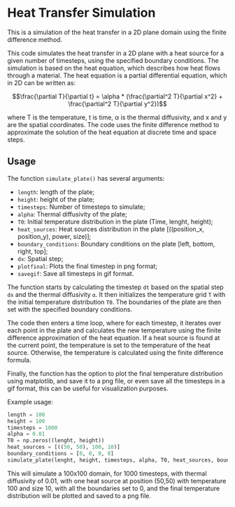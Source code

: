 # Heat Transfer Simulation
This is a simulation of the heat transfer in a 2D plane domain using the finite difference method.

This code simulates the heat transfer in a 2D plane with a heat source for a given number of timesteps, using the specified boundary conditions. The simulation is based on the heat equation, which describes how heat flows through a material. The heat equation is a partial differential equation, which in 2D can be written as:

$$\frac{\partial T}{\partial t} = \alpha * (\frac{\partial^2 T}{\partial x^2} + \frac{\partial^2 T}{\partial y^2})$$

where T is the temperature, t is time, α is the thermal diffusivity, and x and y are the spatial coordinates. The code uses the finite difference method to approximate the solution of the heat equation at discrete time and space steps.

## Usage
The function `simulate_plate()` has several arguments:
- `length`: length of the plate;
- `height`: height of the plate;
- `timesteps`: Number of timesteps to simulate;
- `alpha`: Thermal diffusivity of the plate;
- `T0`: Initial temperature distribution in the plate (Time, lenght, height);
- `heat_sources`: Heat sources distribution in the plate [((position_x, position_y), power, size)];
- `boundary_conditions`: Boundary conditions on the plate [left, bottom, right, top];
- `dx`: Spatial step;
- `plotfinal`: Plots the final timestep in png format;
- `savegif`: Save all timesteps in gif format.

The function starts by calculating the timestep `dt` based on the spatial step `dx` and the thermal diffusivity `α`. It then initializes the temperature grid `T` with the initial temperature distribution `T0`. The boundaries of the plate are then set with the specified boundary conditions.

The code then enters a time loop, where for each timestep, it iterates over each point in the plate and calculates the new temperature using the finite difference approximation of the heat equation. If a heat source is found at the current point, the temperature is set to the temperature of the heat source. Otherwise, the temperature is calculated using the finite difference formula.

Finally, the function has the option to plot the final temperature distribution using matplotlib, and save it to a png file, or even save all the timesteps in a gif format, this can be useful for visualization purposes.

Example usage:
```python
length = 100
height = 100
timesteps = 1000
alpha = 0.01
T0 = np.zeros((lenght, height))
heat_sources = [((50, 50), 100, 10)]
boundary_conditions = [0, 0, 0, 0]
simulate_plate(lenght, height, timesteps, alpha, T0, heat_sources, boundary_conditions, plotfinal=True, savegif=False)
```

This will simulate a 100x100 domain, for 1000 timesteps, with thermal diffusivity of 0.01, with one heat source at position (50,50) with temperature 100 and size 10, with all the boundaries set to 0, and the final temperature distribution will be plotted and saved to a png file.